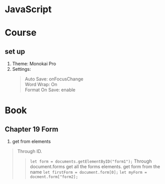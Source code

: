 # JavaScript

# Course
## set up

1. Theme: Monokai Pro
2. Settings:
   > Auto Save: onFocusChange  
   > Word Wrap: On  
   > Format On Save: enable



# Book

## Chapter 19 Form
1. get from elements    
> Through ID.
>> `let form = documents.getElementByID("form1");`
> Through document.forms get all the forms elements.
> get form from the name
>> `let firstForm = document.form[0];`
>> `let myForm = docment.form["form2];`